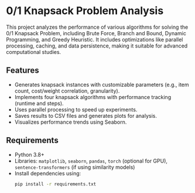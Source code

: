 # 0/1 Knapsack Problem Analysis

This project analyzes the performance of various algorithms for solving the 0/1 Knapsack Problem, including Brute Force, Branch and Bound, Dynamic Programming, and Greedy Heuristic. It includes optimizations like parallel processing, caching, and data persistence, making it suitable for advanced computational studies.

## Features
- Generates knapsack instances with customizable parameters (e.g., item count, cost/weight correlation, granularity).
- Implements four knapsack algorithms with performance tracking (runtime and steps).
- Uses parallel processing to speed up experiments.
- Saves results to CSV files and generates plots for analysis.
- Visualizes performance trends using Seaborn.

## Requirements
- Python 3.8+
- Libraries: `matplotlib`, `seaborn`, `pandas`, `torch` (optional for GPU), `sentence-transformers` (if using similarity models)
- Install dependencies using:
  ```bash
  pip install -r requirements.txt
